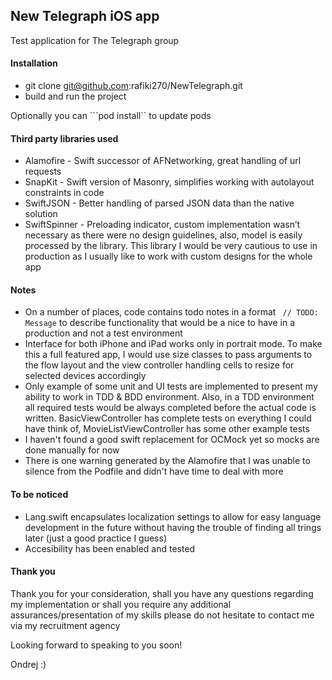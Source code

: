 ## New Telegraph iOS app

Test application for The Telegraph group

#### Installation

* git clone git@github.com:rafiki270/NewTelegraph.git
* build and run the project

Optionally you can ```pod install`` to update pods

#### Third party libraries used

* Alamofire - Swift successor of AFNetworking, great handling of url requests
* SnapKit - Swift version of Masonry, simplifies working with autolayout constraints in code
* SwiftJSON - Better handling of parsed JSON data than the native solution
* SwiftSpinner - Preloading indicator, custom implementation wasn’t necessary as there were no design guidelines, also, model is easily processed by the library. This library I would be very cautious to use in production as I usually like to work with custom designs for the whole app

#### Notes

* On a number of places, code contains todo notes in a format ``` // TODO: Message``` to describe functionality that would be a nice to have in a production and not a test environment
* Interface for both iPhone and iPad works only in portrait mode. To make this a full featured app, I would use size classes to pass arguments to the flow layout and the view controller handling cells to resize for selected devices accordingly
* Only example of some unit and UI tests are implemented to present my ability to work in TDD & BDD environment. Also, in a TDD environment all required tests would be always completed before the actual code is written. BasicViewController has complete tests on everything I could have think of, MovieListViewController has some other example tests
* I haven't found a good swift replacement for OCMock yet so mocks are done manually for now
* There is one warning generated by the Alamofire that I was unable to silence from the Podfile and didn't have time to deal with more

#### To be noticed
* Lang.swift encapsulates localization settings to allow for easy language development in the future without having the trouble of finding all trings later (just a good practice I guess)
* Accesibility has been enabled and tested


#### Thank you

Thank you for your consideration, shall you have any questions regarding my implementation or shall you require any additional assurances/presentation of my skills please do not hesitate to contact me via my recruitment agency

Looking forward to speaking to you soon!

Ondrej :)
